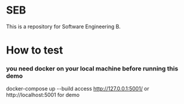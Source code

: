 # SEB
This is a repository for Software Engineering B.

# How to test
### you need docker on your local machine before running this demo

docker-compose up --build
access http://127.0.0.1:5001/ or http://localhost:5001 for demo